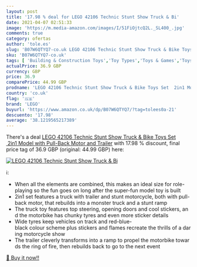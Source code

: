 ```yaml
---
layout: post
title: '17.98 % deal for LEGO 42106 Technic Stunt Show Truck & Bi'
date: 2021-04-07 02:51:33
image: 'https://m.media-amazon.com/images/I/51FiOjtcQ2L._SL400_.jpg'
comments: true
category: ofertas
author: 'tole.es'
slug: 'B07W6QTYQ7-co.uk LEGO 42106 Technic Stunt Show Truck & Bike Toys Set...'
sku: 'B07W6QTYQ7-co.uk'
tags: [ 'Building & Construction Toys','Toy Types','Toys & Games','Toys Store','lego', ]
actualPrice: 36.9 GBP
currency: GBP
price: 36.9
comparePrice: 44.99 GBP
prodname: 'LEGO 42106 Technic Stunt Show Truck & Bike Toys Set  2in1 Model with Pull-Back Motor and Trailer'
country: 'co.uk'
flag: '🇬🇧'
brand: 'LEGO'
buyurl: 'https://www.amazon.co.uk/dp/B07W6QTYQ7/?tag=tolees0a-21'
descuento: '17.98'
average: '38.1219565217389'
---
```


There's a deal [LEGO 42106 Technic Stunt Show Truck & Bike Toys Set  2in1 Model with Pull-Back Motor and Trailer](https://www.amazon.co.uk/dp/B07W6QTYQ7/?tag=tolees0a-21)  with  17.98 % discount, final price tag of  36.9 GBP (original: 44.99 GBP) here:

[![LEGO 42106 Technic Stunt Show Truck & Bi](https://m.media-amazon.com/images/I/51FiOjtcQ2L._SL400_.jpg)](https://www.amazon.co.uk/dp/B07W6QTYQ7/?tag=tolees0a-21)

ℹ️:

- When all the elements are combined, this makes an ideal size for role-playing so the fun goes on long after the super-fun model toy is built
- 2in1 set features a truck with trailer and stunt motorcycle, both with pull-back motor, that rebuilds into a monster truck and a stunt ramp
- The truck toy features top steering, opening doors and cool stickers, and the motorbike has chunky tyres and even more sticker details
- Wide tyres keep vehicles on track and red-blue-black colour scheme plus stickers and flames recreate the thrills of a daring motorcycle show
- The trailer cleverly transforms into a ramp to propel the motorbike towards the ring of fire, then rebuilds back to go to the next event

[🛒 Buy it now!!](https://www.amazon.co.uk/dp/B07W6QTYQ7/?tag=tolees0a-21)
